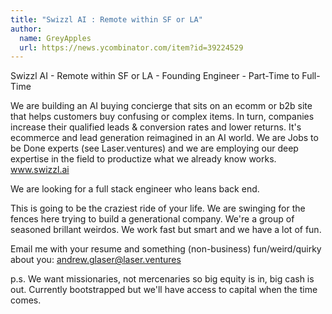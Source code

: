 ```yaml
---
title: "Swizzl AI : Remote within SF or LA"
author:
  name: GreyApples
  url: https://news.ycombinator.com/item?id=39224529
---
```

Swizzl AI - Remote within SF or LA - Founding Engineer - Part-Time to Full-Time

We are building an AI buying concierge that sits on an ecomm or b2b site that helps customers buy confusing or complex items.  In turn, companies increase their qualified leads &amp; conversion rates and lower returns.  It&#x27;s ecommerce and lead generation reimagined in an AI world.  We are Jobs to be Done experts (see Laser.ventures) and we are employing our deep expertise in the field to productize what we already know works.  www.swizzl.ai

We are looking for a full stack engineer who leans back end.

This is going to be the craziest ride of your life.  We are swinging for the fences here trying to build a generational company.  We&#x27;re a group of seasoned brillant weirdos.  We work fast but smart and we have a lot of fun.

Email me with your resume and something (non-business) fun&#x2F;weird&#x2F;quirky about you:  andrew.glaser@laser.ventures

p.s. We want missionaries, not mercenaries so big equity is in, big cash is out.  Currently bootstrapped but we&#x27;ll have access to capital when the time comes.
